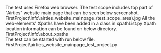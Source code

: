 The test uses Firefox web browser.
The test scope includes top part of "Airties" website main page that can be seen below screenshot.
FirstProject\Info\airties_website_mainpage_(test_scope_area).jpg
All the web-elements' Xpaths have been added in a class in xpathList.py
Xpath location information can be found on below directory.
FirstProject\Info\about_xpaths\
The test can be started with run below file.
FirstProject\airties_website_mainpage_test_project.py
